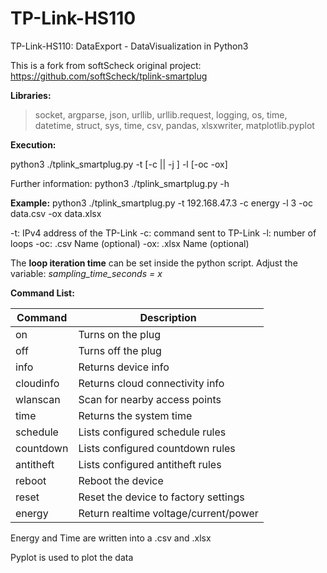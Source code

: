 # TP-Link-HS110
TP-Link-HS110: DataExport - DataVisualization in Python3



This is a fork from softScheck original project: https://github.com/softScheck/tplink-smartplug

**Libraries:**

> socket, argparse, json, urllib, urllib.request, logging, os, time, datetime, struct, sys, time, csv, pandas, xlsxwriter, matplotlib.pyplot

**Execution:**

python3 ./tplink_smartplug.py -t <ip> [-c <cmd> || -j <json>] -l <number> [-oc<CSVoutput> -ox<XLSXoutput>]

Further information: python3 ./tplink_smartplug.py -h

**Example:** python3 ./tplink_smartplug.py -t 192.168.47.3 -c energy -l 3 -oc data.csv -ox data.xlsx

-t: IPv4 address of the TP-Link
-c: command sent to TP-Link
-l: number of loops
-oc: .csv Name (optional)
-ox: .xlsx Name (optional)



The **loop iteration time** can be set inside the python script. Adjust the variable: *sampling_time_seconds = x*

**Command List:**

| Command   | Description                           |
| --------- | ------------------------------------- |
| on        | Turns on the plug                     |
| off       | Turns off the plug                    |
| info      | Returns device info                   |
| cloudinfo | Returns cloud connectivity info       |
| wlanscan  | Scan for nearby access points         |
| time      | Returns the system time               |
| schedule  | Lists configured schedule rules       |
| countdown | Lists configured countdown rules      |
| antitheft | Lists configured antitheft rules      |
| reboot    | Reboot the device                     |
| reset     | Reset the device to factory settings  |
| energy    | Return realtime voltage/current/power |



Energy and Time are written into a .csv and .xlsx

Pyplot is used to plot the data